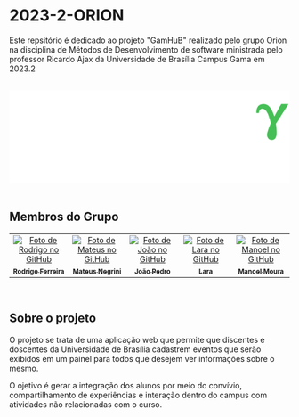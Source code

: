 # 2023-2-ORION
<p>
    Este repsitório é dedicado ao projeto "GamHuB"
    realizado pelo grupo Orion na disciplina de
    Métodos de Desenvolvimento de software
    ministrada pelo professor Ricardo Ajax
    da Universidade de Brasília Campus Gama em 2023.2
</p>

<br>

<div align="center">
    <img src='public/img/logo3.svg'>
</div>
<Br>
<h2>Membros do Grupo</h2>
<table align="center">
  <tr>
    <td align="center">
      <a href="https://github.com/rodwendrel">
        <img src="https://avatars.githubusercontent.com/u/71831029?v=4" width="100px;" alt="Foto de Rodrigo no GitHub"/><br>
        <sub>
          <b>Rodrigo Ferreira</b>
        </sub>
      </a>
    </td>
        <td align="center">
      <a href="https://github.com/14luke08">
        <img src="https://avatars.githubusercontent.com/u/119440440?v=4" width="100px;" alt="Foto de Mateus no GitHub"/><br>
        <sub>
          <b>Mateus Negrini</b>
        </sub>
      </a>
    </td>
        <td align="center">
      <a href="https://github.com/JoaoODragonborn">
        <img src="https://avatars.githubusercontent.com/u/98195374?v=4" width="100px;" alt="Foto de João no GitHub"/><br>
        <sub>
          <b>João Pedro</b>
        </sub>
      </a>
    </td>
        <td align="center">
      <a href="https://github.com/gravelylara">
        <img src="https://avatars.githubusercontent.com/u/118694498?v=4" width="100px;" alt="Foto de Lara no GitHub"/><br>
        <sub>
          <b>Lara</b>
        </sub>
      </a>
    </td>
        <td align="center">
      <a href="https://github.com/Matsuo-Kage">
        <img src="https://avatars.githubusercontent.com/u/70218216?v=4" width="100px;" alt="Foto de Manoel no GitHub"/><br>
        <sub>
          <b> Manoel Moura </b>
        </sub>
      </a>
    </td>
  </tr>
</table>

<br/>

<h2>Sobre o projeto</h2>
<p>
O projeto se trata de uma aplicação web que permite
que discentes e doscentes da Universidade de Brasília
cadastrem eventos que serão exibidos em um painel para
todos que desejem ver informações sobre o mesmo.

O ojetivo é gerar a integração dos alunos por meio do convívio, compartilhamento de experiências e interação dentro do campus
com atividades não relacionadas com o curso.
</p>